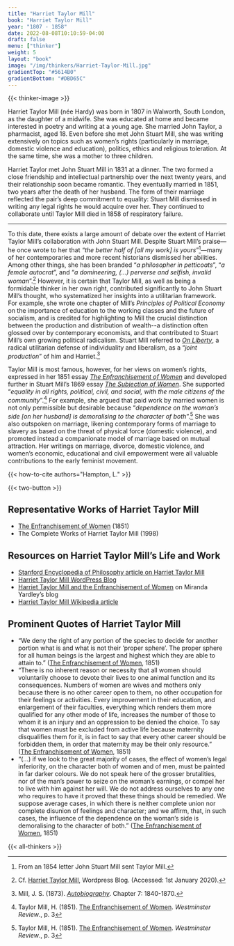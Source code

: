 ```yaml
---
title: "Harriet Taylor Mill"
book: "Harriet Taylor Mill"
year: "1807 - 1858"
date: 2022-08-08T10:10:59-04:00
draft: false
menu: ["thinker"]
weight: 5
layout: "book"
image: "/img/thinkers/Harriet-Taylor-Mill.jpg"
gradientTop: "#5614B0"
gradientBottom: "#DBD65C"
---
```


{{< thinker-image >}}

Harriet Taylor Mill (née Hardy) was born in 1807 in Walworth, South London, as the daughter of a midwife. She was educated at home and became interested in poetry and writing at a young age. She married John Taylor, a pharmacist, aged 18. Even before she met John Stuart Mill, she was writing extensively on topics such as women’s rights (particularly in marriage, domestic violence and education), politics, ethics and religious toleration. At the same time, she was a mother to three children.

Harriet Taylor met John Stuart Mill in 1831 at a dinner. The two formed a close friendship and intellectual partnership over the next twenty years, and their relationship soon became romantic. They eventually married in 1851, two years after the death of her husband. The form of their marriage reflected the pair’s deep commitment to equality: Stuart Mill dismissed in writing any legal rights he would acquire over her. They continued to collaborate until Taylor Mill died in 1858 of respiratory failure.

---

To this date, there exists a large amount of debate over the extent of Harriet Taylor Mill’s collaboration with John Stuart Mill. Despite Stuart Mill’s praise⁠—he once wrote to her that _“the better half of [all my work] is yours_”[^1]⁠—many of her contemporaries and more recent historians dismissed her abilities. Among other things, she has been branded “_a philosopher in petticoats_”, “_a female autocrat_”, and “_a domineering, (...) perverse and selfish, invalid woman_”.[^2] However, it is certain that Taylor Mill, as well as being a formidable thinker in her own right, contributed significantly to John Stuart Mill’s thought, who systematized her insights into a utilitarian framework. For example, she wrote one chapter of Mill’s _Principles of Political Economy_ on the importance of education to the working classes and the future of socialism, and is credited for highlighting to Mill the crucial distinction between the production and distribution of wealth--a distinction often glossed over by contemporary economists, and that contributed to Stuart Mill’s own growing political radicalism. Stuart Mill referred to _[On Liberty](/books/on-liberty-john-stuart-mill/1)_, a radical utilitarian defense of individuality and liberalism, as a “_joint production_” of him and Harriet.[^3]

Taylor Mill is most famous, however, for her views on women’s rights, expressed in her 1851 essay _[The Enfranchisement of Women](/books/enfranchisement-of-women-harriet-taylor-mill)_ and developed further in Stuart Mill’s 1869 essay _[The Subjection of Women](/books/the-subjection-of-women-john-stuart-mill/1)_. She supported “_equality in all rights, political, civil, and social, with the male citizens of the community_”.[^4] For example, she argued that paid work by married women is not only permissible but desirable because “_dependence on the woman’s side [on her husband] is demoralising to the character of both_”.[^5] She was also outspoken on marriage, likening contemporary forms of marriage to slavery as based on the threat of physical force (domestic violence), and promoted instead a companionate model of marriage based on mutual attraction. Her writings on marriage, divorce, domestic violence, and women’s economic, educational and civil empowerment were all valuable contributions to the early feminist movement.

{{< how-to-cite authors="Hampton, L." >}}

{{< two-button >}}

## Representative Works of Harriet Taylor Mill

- [The Enfranchisement of Women](/books/enfranchisement-of-women-harriet-taylor-mill) (1851)
- The Complete Works of Harriet Taylor Mill (1998)

## Resources on Harriet Taylor Mill’s Life and Work

- [Stanford Encyclopedia of Philosophy article on Harriet Taylor Mill](https://plato.stanford.edu/entries/harriet-mill/)
- [Harriet Taylor Mill WordPress Blog](https://harriettaylormill.com/)
- [Harriet Taylor Mill and the Enfranchisement of Women](https://mirandayardley.com/en/harriet-taylor-mill-and-the-enfranchisement-of-women/) on Miranda Yardley’s blog
- [Harriet Taylor Mill Wikipedia article](https://en.wikipedia.org/wiki/Harriet_Taylor_Mill)

## Prominent Quotes of Harriet Taylor Mill

- “We deny the right of any portion of the species to decide for another portion what is and what is not their ‘proper sphere’. The proper sphere for all human beings is the largest and highest which they are able to attain to.” ([The Enfranchisement of Women](/books/enfranchisement-of-women-harriet-taylor-mill), 1851)
- “There is no inherent reason or necessity that all women should voluntarily choose to devote their lives to one animal function and its consequences. Numbers of women are wives and mothers only because there is no other career open to them, no other occupation for their feelings or activities. Every improvement in their education, and enlargement of their faculties, everything which renders them more qualified for any other mode of life, increases the number of those to whom it is an injury and an oppression to be denied the choice. To say that women must be excluded from active life because maternity disqualifies them for it, is in fact to say that every other career should be forbidden them, in order that maternity may be their only resource.” ([The Enfranchisement of Women](/books/enfranchisement-of-women-harriet-taylor-mill), 1851)
- “(...) if we look to the great majority of cases, the effect of women’s legal inferiority, on the character both of women and of men, must be painted in far darker colours. We do not speak here of the grosser brutalities, nor of the man’s power to seize on the woman’s earnings, or compel her to live with him against her will. We do not address ourselves to any one who requires to have it proved that these things should be remedied. We suppose average cases, in which there is neither complete union nor complete disunion of feelings and character; and we affirm, that, in such cases, the influence of the dependence on the woman’s side is demoralising to the character of both.” ([The Enfranchisement of Women](/books/enfranchisement-of-women-harriet-taylor-mill), 1851)

{{< all-thinkers >}}

[^1]: From an 1854 letter John Stuart Mill sent Taylor Mill.
[^2]: Cf. [Harriet Taylor Mill](https://harriettaylormill.com/), Wordpress Blog. (Accessed: 1st January 2020).
[^3]: Mill, J. S. (1873). _[Autobiography](/books/autobiography-john-stuart-mill/7)_. Chapter 7: 1840-1870.
[^4]: Taylor Mill, H. (1851). [The Enfranchisement of Women](/books/enfranchisement-of-women-harriet-taylor-mill). _Westminster Review_., p. 3
[^5]: Taylor Mill, H. (1851). [The Enfranchisement of Women](/books/enfranchisement-of-women-harriet-taylor-mill). _Westminster Review_., p. 3
